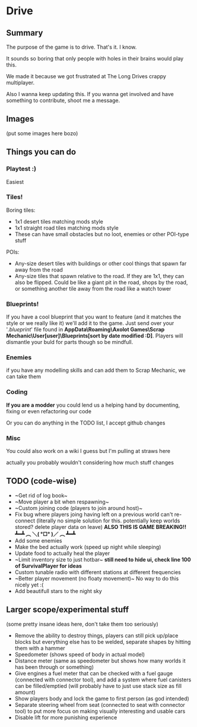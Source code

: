 # Drive
## Summary
The purpose of the game is to drive.
That's it. I know.

It sounds so boring that only people with holes in their brains would play this.

We made it because we got frustrated at The Long Drives crappy multiplayer.

Also I wanna keep updating this. If you wanna get involved and have something to contribute, shoot me a message.

## Images
(put some images here bozo)

## Things you can do
### Playtest :)
Easiest

### Tiles!
Boring tiles:
- 1x1 desert tiles matching mods style
- 1x1 straight road tiles matching mods style
- These can have small obstacles but no loot, enemies or other POI-type stuff

POIs:
- Any-size desert tiles with buildings or other cool things that spawn far away from the road
- Any-size tiles that spawn relative to the road. If they are 1x1, they can also be flipped. Could be like a giant pit in the road, shops by the road, or something another tile away from the road like a watch tower

### Blueprints!
If you have a cool blueprint that you want to feature (and it matches the style or we really like it) we'll add it to the game. Just send over your '_.blueprint_' file found in **AppData\Roaming\Axolot Games\Scrap Mechanic\User\[user]\Blueprints\[sort by date modified :D]**. Players will dismantle your buld for parts though so be mindfull.

### Enemies
if you have any modelling skills and can add them to Scrap Mechanic, we can take them

### Coding
**If you are a modder** you could lend us a helping hand by documenting, fixing or even refactoring our code

Or you can do anything in the TODO list, I accept github changes

### Misc
You could also work on a wiki I guess but I'm pulling at straws here

actually you probably wouldn't considering how much stuff changes

## TODO (code-wise)
- ~Get rid of log book~
- ~Move player a bit when respawning~
- ~Custom joining code (players to join around host)~
- Fix bug where players joing having left on a previous world can't re-connect (literally no simple solution for this. potentially keep worlds stored? delete player data on leave) **ALSO THIS IS GAME BREAKING!! ┻━┻ ︵ ＼( °□° )／ ︵ ┻━┻**
- Add some enemies
- Make the bed actually work (speed up night while sleeping)
- Update food to actually heal the player
- ~Limit inventory size to just hotbar~ **still need to hide ui, check line 100 of SurvivalPlayer for ideas**
- Custom tunable radio with different stations at different frequencies
- ~Better player movement (no floaty movement)~ No way to do this nicely yet :(
- Add beautifull stars to the night sky

## Larger scope/experimental stuff
(some pretty insane ideas here, don't take them too seriously)
- Remove the ability to destroy things, players can still pick up/place blocks but everything else has to be welded, separate shapes by hitting them with a hammer
- Speedometer (shows speed of body in actual model)
- Distance meter (same as speedometer but shows how many worlds it has been through or something)
- Give engines a fuel meter that can be checked with a fuel gauge (connected with connector tool), and add a system where fuel canisters can be filled/emptied (will probably have to just use stack size as fill amount)
- Show players body and lock the game to first person (as god intended)
- Separate steering wheel from seat (connected to seat with connector tool) to put more focus on making visually interesting and usable cars
- Disable lift for more punishing experience
